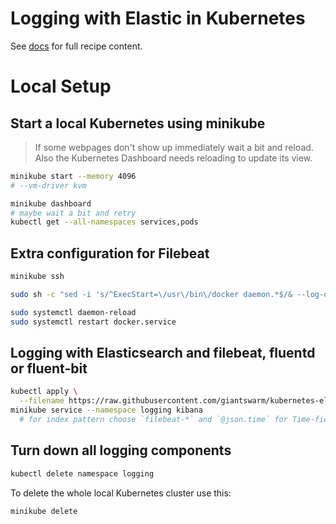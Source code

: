 # Logging with Elastic in Kubernetes

See [docs](docs/index.md) for full recipe content.

# Local Setup

## Start a local Kubernetes using minikube

> If some webpages don't show up immediately wait a bit and reload. Also the Kubernetes Dashboard needs reloading to update its view.

```bash
minikube start --memory 4096
# --vm-driver kvm

minikube dashboard
# maybe wait a bit and retry
kubectl get --all-namespaces services,pods
```

## Extra configuration for Filebeat

```bash
minikube ssh

sudo sh -c "sed -i 's/^ExecStart=\/usr\/bin\/docker daemon.*$/& --log-opt labels=io.kubernetes.container.hash,io.kubernetes.container.name,io.kubernetes.pod.name,io.kubernetes.pod.namespace,io.kubernetes.pod.uid/' /etc/systemd/system/docker.service"

sudo systemctl daemon-reload
sudo systemctl restart docker.service
```

## Logging with Elasticsearch and filebeat, fluentd or fluent-bit

```bash
kubectl apply \
  --filename https://raw.githubusercontent.com/giantswarm/kubernetes-elastic-stack/master/manifests-all.yaml
minikube service --namespace logging kibana
  # for index pattern choose `filebeat-*` and `@json.time` for Time-field name
```

## Turn down all logging components

```bash
kubectl delete namespace logging
```

To delete the whole local Kubernetes cluster use this:

```bash
minikube delete
```

